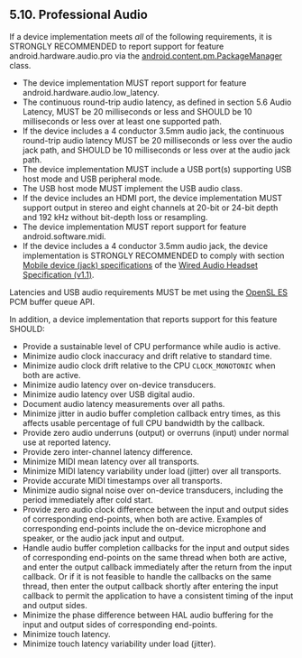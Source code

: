 ## 5.10\. Professional Audio

If a device implementation meets _all_ of the following requirements, it is
STRONGLY RECOMMENDED to report support for feature android.hardware.audio.pro
via the
[android.content.pm.PackageManager](http://developer.android.com/reference/android/content/pm/PackageManager.html)
class.

*   The device implementation MUST report support for feature
android.hardware.audio.low_latency.
*   The continuous round-trip audio latency, as defined in section 5.6 Audio
Latency, MUST be 20 milliseconds or less and SHOULD be 10 milliseconds or less
over at least one supported path.
*   If the device includes a 4 conductor 3.5mm audio jack, the continuous
round-trip audio latency MUST be 20 milliseconds or less over the audio jack
path, and SHOULD be 10 milliseconds or less over at the audio jack path.
*   The device implementation MUST include a USB port(s) supporting USB host
mode and USB peripheral mode.
*   The USB host mode MUST implement the USB audio class.
*   If the device includes an HDMI port, the device implementation MUST support
output in stereo and eight channels at 20-bit or 24-bit depth and 192 kHz
without bit-depth loss or resampling.
*   The device implementation MUST report support for feature
android.software.midi.
*   If the device includes a 4 conductor 3.5mm audio jack, the device
implementation is STRONGLY RECOMMENDED to comply with section [Mobile device
(jack) specifications](https://source.android.com/accessories/headset/specification.html#mobile_device_jack_specifications)
of the [Wired Audio Headset Specification (v1.1)](https://source.android.com/accessories/headset/specification.html).

Latencies and USB audio requirements MUST be met using the
[OpenSL ES](https://developer.android.com/ndk/guides/audio/opensl-for-android.html)
PCM buffer queue API.

In addition, a device implementation that reports support for this feature SHOULD:

*   Provide a sustainable level of CPU performance while audio is active.
*   Minimize audio clock inaccuracy and drift relative to standard time.
*   Minimize audio clock drift relative to the CPU `CLOCK_MONOTONIC` when both are active.
*   Minimize audio latency over on-device transducers.
*   Minimize audio latency over USB digital audio.
*   Document audio latency measurements over all paths.
*   Minimize jitter in audio buffer completion callback entry times, as this affects usable percentage of full CPU bandwidth by the callback.
*   Provide zero audio underruns (output) or overruns (input) under normal use at reported latency.
*   Provide zero inter-channel latency difference.
*   Minimize MIDI mean latency over all transports.
*   Minimize MIDI latency variability under load (jitter) over all transports.
*   Provide accurate MIDI timestamps over all transports.
*   Minimize audio signal noise over on-device transducers, including the period immediately after cold start.
*   Provide zero audio clock difference between the input and output sides of corresponding
    end-points, when both are active.  Examples of corresponding end-points include
    the on-device microphone and speaker, or the audio jack input and output.
*   Handle audio buffer completion callbacks for the input and output sides of corresponding
    end-points on the same thread when both are active, and enter the output callback immediately
    after the return from the input callback.  Or if it is not feasible to handle the callbacks
    on the same thread, then enter the output callback shortly after entering the input callback
    to permit the application to have a consistent timing of the input and output sides.
*   Minimize the phase difference between HAL audio buffering for the input and output
    sides of corresponding end-points.
*   Minimize touch latency.
*   Minimize touch latency variability under load (jitter).
